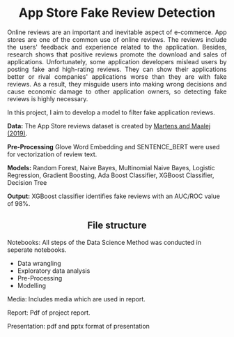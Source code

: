 <h1><center>App Store Fake Review Detection</center></h1>



<p align="justify">Online reviews are an important and inevitable aspect of e-commerce. App stores are one of the common use of online reviews. The reviews include the users' feedback and experience related to the application. Besides, research shows that positive reviews promote the download and sales of applications. Unfortunately, some application developers mislead users by posting fake and high-rating reviews. They can show their applications better or rival companies' applications worse than they are with fake reviews. As a result, they misguide users into making wrong decisions and cause economic damage to other application owners, so detecting fake reviews is highly necessary.</p>

<p align="justify"> In this project, I aim to develop a model to filter fake application reviews. </p>

**Data:** The App Store reviews dataset is created by [Martens and Maalej (2019)](https://link.springer.com/article/10.1007/s10664-019-09706-9).

**Pre-Processing** Glove Word Embedding and SENTENCE_BERT were used for vectorization of review text.

**Models:** Random Forest, Naive Bayes, Multinomial Naive Bayes, Logistic Regression, Gradient Boosting, Ada Boost Classifier, XGBoost Classifier, Decision Tree 

**Output:** XGBoost classifier identifies fake reviews with an AUC/ROC value of 98%. 

<h2><center>File structure</center></h2>

Notebooks: All steps of the Data Science Method was conducted in seperate notebooks.

* Data wrangling
* Exploratory data analysis
* Pre-Processing
* Modelling

Media: Includes media which are used in report.

Report: Pdf of project report.

Presentation: pdf and pptx format of presentation



